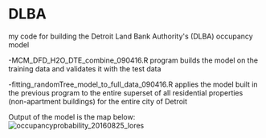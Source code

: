 # DLBA
my code for building the Detroit Land Bank Authority's (DLBA) occupancy model

-MCM_DFD_H2O_DTE_combine_090416.R program builds the model on the training data and validates it with the test data


-fitting_randomTree_model_to_full_data_090416.R applies the model built in the previous program to the entire superset of all residential properties (non-apartment buildings) for the entire city of Detroit

Output of the model is the map below:
![occupancyprobability_20160825_lores](https://cloud.githubusercontent.com/assets/9039296/18892644/4cfc24f2-84d8-11e6-9198-afa3a74c05d6.jpg)

